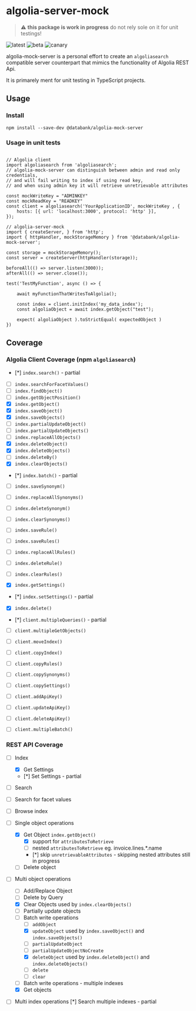 # algolia-server-mock


> :warning: **this package is work in progress** do not rely sole on it for unit testings!

![latest](https://github.com/databank/algolia-server-mock/actions/workflows/main.yml/badge.svg?branch=main)
![beta](https://github.com/databank/algolia-server-mock/actions/workflows/beta-0.3.x.yml/badge.svg?branch=beta)
![canary](https://github.com/databank/algolia-server-mock/actions/workflows/canary-0.3.x.yml/badge.svg?branch=canary)

algolia-mock-server is a personal effort to create an `algoliasearch` compatible server counterpart that mimics the functionality of Algolia REST Api.

It is primarely ment for unit testing in TypeScript projects.

## Usage



### Install
```
npm install --save-dev @databank/algolia-mock-server
```

### Usage in unit tests
```

// Algolia client
import algoliasearch from 'algoliasearch';
// algolia-mock-server can distinguish between admin and read only credentials,
// and will fail writing to index if using read key, 
// and when using admin key it will retrieve unretrievable attributes

const mockWriteKey = "ADMINKEY"
const mockReadKey = "READKEY"
const client = algoliasearch('YourApplicationID', mockWriteKey , {
	hosts: [{ url: 'localhost:3000', protocol: 'http' }],
});

// algolia-server-mock
import { createServer, } from 'http';
import { httpHandler, mockStorageMemory } from '@databank/algolia-mock-server';

const storage = mockStorageMemory();
const server = createServer(httpHandler(storage));

beforeAll(() => server.listen(3000));
afterAll(() => server.close());

test('TestMyFunction', async () => {

	await myFunctionThatWritesToAlgolia();

	const index = client.initIndex('my_data_index');
	const algoliaObject = await index.getObject("test");

	expect( algoliaObject ).toStrictEqual( expectedObject )
})

```

## Coverage

### Algolia Client Coverage (npm `algoliasearch`)

- [*] `index.search()` - partial
- [ ] `index.searchForFacetValues()`
- [ ] `index.findObject()`
- [ ] `index.getObjectPosition()`
- [x] `index.getObject()`
- [x] `index.saveObject()`
- [x] `index.saveObjects()`
- [ ] `index.partialUpdateObject()`
- [ ] `index.partialUpdateObjects()`
- [ ] `index.replaceAllObjects()`
- [x] `index.deleteObject()`
- [x] `index.deleteObjects()`
- [ ] `index.deleteBy()`
- [x] `index.clearObjects()`
- [*] `index.batch()` - partial

- [ ] `index.saveSynonym()`
- [ ] `index.replaceAllSynonyms()`
- [ ] `index.deleteSynonym()`
- [ ] `index.clearSynonyms()`

- [ ] `index.saveRule()`
- [ ] `index.saveRules()`
- [ ] `index.replaceAllRules()`
- [ ] `index.deleteRule()`
- [ ] `index.clearRules()`

- [x] `index.getSettings()`
- [*] `index.setSettings()` - partial

- [x] `index.delete()`

- [*] `client.multipleQueries()` - partial
- [ ] `client.multipleGetObjects()`
- [ ] `client.moveIndex()`
- [ ] `client.copyIndex()`
- [ ] `client.copyRules()`
- [ ] `client.copySynonyms()`
- [ ] `client.copySettings()`
- [ ] `client.addApiKey()`
- [ ] `client.updateApiKey()`
- [ ] `client.deleteApiKey()`
- [ ] `client.multipleBatch()`


### REST API Coverage

- [ ] Index
  - [x] Get Settings
  - [*] Set Settings - partial
- [ ] Search
- [ ] Search for facet values
- [ ] Browse index
- [ ] Single object operations
  - [x] Get Object `index.getObject()`
    - [x] support for `attributesToRetrieve`
    - [ ] nested `attributesToRetrieve` eg. invoice.lines.*.name
    - [*] skip `unretrievableAttributes` - skipping nested attributes still in progress
  - [ ] Delete object
- [ ] Multi object operations
  - [ ] Add/Replace Object
  - [ ] Delete by Query
  - [x] Clear Objects used by `index.clearObjects()`
  - [ ] Partially update objects
  - [ ] Batch write operations
    - [ ] `addObject`
    - [x] `updateObject` used by `index.saveObject()` and `index.saveObjects()`
    - [ ] `partialUpdateObject`
    - [ ] `partialUpdateObjectNoCreate`
    - [x] `deleteObject` used by `index.deleteObject()` and `index.deleteObjects()`
    - [ ] `delete`
    - [ ] `clear`
  - [ ] Batch write operations - multiple indexes
  - [x] Get objects
- [ ] Multi index operations
	[*] Search multiple indexes - partial
     